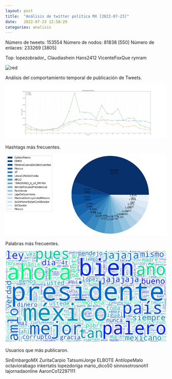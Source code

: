 ```yaml
---
layout: post
title:  "Análisis de twitter política MX [2022-07-23]"
date:   2022-07-23 12:58:29
categories: analisis
---
```


Número de tweets: 153554
Número de nodos: 81838 [550]
Número de enlaces: 233269 [3805]

Top:
lopezobrador_
Claudiashein
Hans2412
VicenteFoxQue
rynram

![red](https://pbs.twimg.com/media/FYb0korXoAEsHh3?format=jpg)

Análisis del comportamiento temporal de publicación de Tweets.

![temporal](/assets/img/posts/2022-07-23/temporal.jpg)

Hashtags más frecuentes.

![hashtags](/assets/img/posts/2022-07-23/hashtags.jpg)

Palabras más frecuentes.

![words](/assets/img/posts/2022-07-23/words.jpg)

Usuarios que más publicaron.

SinEmbargoMX
ZuritaCarpio
TatsumiJorge
ELBOTE
AntilopeMalo
octaviorabago
inkertatis
lopezdoriga
mario_dico50
sinnosotrosnoh1
lajornadaonline
AaronCo12297111